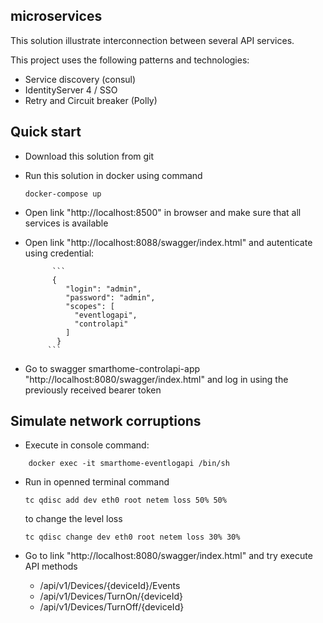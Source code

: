 ## microservices

This solution illustrate interconnection between several API services.

This project uses the following patterns and technologies:
- Service discovery (consul)
- IdentityServer 4 / SSO
- Retry and Circuit breaker (Polly)
 
 ## Quick start
 - Download this solution from git
 - Run this solution in docker using command 
    ```
    docker-compose up
    ```
 - Open link "http://localhost:8500" in browser and make sure that all services is available
 - Open link "http://localhost:8088/swagger/index.html" and autenticate using credential:
 
		     ```
		     {
				"login": "admin",
				"password": "admin",
				"scopes": [
				  "eventlogapi",
				  "controlapi"
				]
		      }
			```
 - Go to swagger smarthome-controlapi-app "http://localhost:8080/swagger/index.html" and log in using the previously received bearer token	
 
 ## Simulate network corruptions
 - Execute in console command:
```
  	docker exec -it smarthome-eventlogapi /bin/sh
```
 - Run in openned terminal command
    ``` 
    tc qdisc add dev eth0 root netem loss 50% 50% 
    ```
    
    to change the level loss

    ```
    tc qdisc change dev eth0 root netem loss 30% 30% 
    ```
 - Go to link "http://localhost:8080/swagger/index.html" and try execute API methods
    + /api/v1/Devices/{deviceId}/Events
    + /api/v1/Devices/TurnOn/{deviceId}
    + /api/v1/Devices/TurnOff/{deviceId}
